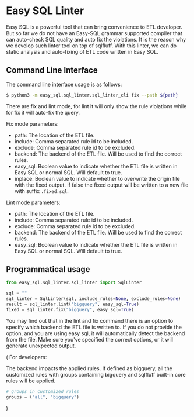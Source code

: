 # Easy SQL Linter

Easy SQL is a powerful tool that can bring convenience to ETL developer.
But so far we do not have an Easy-SQL grammar supported compiler that can auto-check SQL quality and auto fix the violations.
It is the reason why we develop such linter tool on top of sqlfluff. With this linter, we can do static analysis and auto-fixing of ETL code written in Easy SQL.


## Command Line Interface

The command line interface usage is as follows:

```bash
$ python3 -m easy_sql.sql_linter.sql_linter_cli fix --path ${path}
```

There are fix and lint mode, for lint it will only show the rule violations while for fix it will auto-fix the query. 

Fix mode parameters:

- path: The location of the ETL file.
- include: Comma separated rule id to be included.
- exclude: Comma separated rule id to be excluded.
- backend: The backend of the ETL file. Will be used to find the correct rules.
- easy_sql: Boolean value to indicate whether the ETL file is written in Easy SQL or normal SQL. Will default to true.
- inplace: Boolean value to indicate whether to overwrite the origin file with the fixed output. If false the fixed output will be written to a new file with suffix `.fixed.sql`. 

Lint mode  parameters:

- path: The location of the ETL file.
- include: Comma separated rule id to be included.
- exclude: Comma separated rule id to be excluded.
- backend: The backend of the ETL file. Will be used to find the correct rules.
- easy_sql: Boolean value to indicate whether the ETL file is written in Easy SQL or normal SQL. Will default to true.

## Programmatical usage

```python
from easy_sql.sql_linter.sql_linter import SqlLinter

sql = ""
sql_linter = SqlLinter(sql, include_rules=None, exclude_rules=None)
result = sql_linter.lint("bigquery", easy_sql=True)
fixed = sql_linter.fix("bigquery", easy_sql=True)
```

You may find out that in the lint and fix command there is an option to specify which backend the ETL file is written to.
If you do not provide the option, and you are using easy sql, it will automatically detect the backend from the file.
Make sure you've specified the correct options, or it will generate unexpected output.

(
For developers:

The backend impacts the applied rules. If defined as bigquery, all the customized rules with groups containing bigquery and sqlfluff built-in core rules will be applied.

```python
# groups in customized rules
groups = ("all", "bigquery")
```
)
